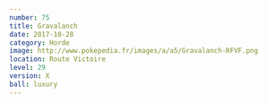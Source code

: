 ```yaml
---
number: 75
title: Gravalanch
date: 2017-10-28
category: Horde
image: http://www.pokepedia.fr/images/a/a5/Gravalanch-RFVF.png
location: Route Victoire
level: 29
version: X
ball: luxury
---
```

